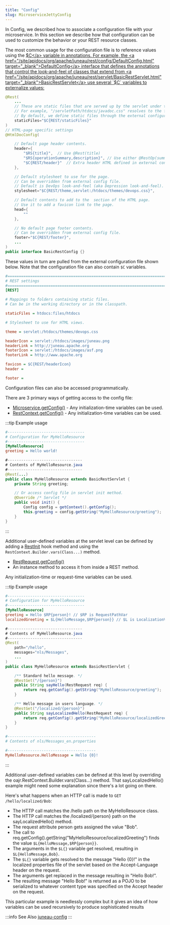 ```yaml
---
title: "Config"
slug: MicroserviceJettyConfig
---
```


In Config, we described how to associate a configuration file with your microservice.
In this section we describe how that configuration can be used to customize the behavior or your REST resource classes.

The most common usage for the configuration file is to reference values using the <a href="/site/apidocs/org/apache/juneau/config/vars/ConfigVar.html" target="_blank">$C</a> variable in annotations.
For example, the <a href="/site/apidocs/org/apache/juneau/rest/config/DefaultConfig.html" target="_blank">DefaultConfig</a> interface that defines
the annotations that control the look-and-feel of classes that extend from <a href="/site/apidocs/org/apache/juneau/rest/servlet/BasicRestServlet.html" target="_blank">BasicRestServlet</a> use several `$C` variables to externalize values:

```java
@Rest(
    ...
    // These are static files that are served up by the servlet under the specified sub-paths.
    // For example, "/servletPath/htdocs/javadoc.css" resolves to the file "[servlet-package]/htdocs/javadoc.css"
    // By default, we define static files through the external configuration file.
    staticFiles="$C{REST/staticFiles}"
)
// HTML-page specific settings
@HtmlDocConfig(

    // Default page header contents.
    header={
        "$RS{title}",  // Use @Rest(title)
        "$RS{operationSummary,description}", // Use either @RestOp(summary) or @Rest(description)
        "$C{REST/header}"  // Extra header HTML defined in external config file.
    },

    // Default stylesheet to use for the page.
    // Can be overridden from external config file.
    // Default is DevOps look-and-feel (aka Depression look-and-feel).
    stylesheet="$C{REST/theme,servlet:/htdocs/themes/devops.css}",

    // Default contents to add to the  section of the HTML page.
    // Use it to add a favicon link to the page.
    head={
        ""
    },

    // No default page footer contents.
    // Can be overridden from external config file.
    footer="$C{REST/footer}",
    ...
)
public interface BasicRestConfig {}
```

These values in turn are pulled from the external configuration file shown below.
Note that the configuration file can also contain `$C` variables.

```ini
#=======================================================================================================================
# REST settings
#=======================================================================================================================
[REST]

# Mappings to folders containing static files.
# Can be in the working directory or in the classpath.

staticFiles = htdocs:files/htdocs

# Stylesheet to use for HTML views.

theme = servlet:/htdocs/themes/devops.css

headerIcon = servlet:/htdocs/images/juneau.png
headerLink = http://juneau.apache.org
footerIcon = servlet:/htdocs/images/asf.png
footerLink = http://www.apache.org

favicon = $C{REST/headerIcon}
header =

footer =
```
Configuration files can also be accessed programmatically.

There are 3 primary ways of getting access to the config file:

- <a href="/site/apidocs/org/apache/juneau/microservice/Microservice.html#getConfig()" target="_blank">Microservice.getConfig()</a> - Any initialization-time variables can be used.
- <a href="/site/apidocs/org/apache/juneau/rest/RestContext.html#getConfig()" target="_blank">RestContext.getConfig()</a> - Any initialization-time variables can be used.

:::tip Example usage
```ini
#----------------------------------
# Configuration for MyHelloResource
#----------------------------------
[MyHelloResource]
greeting = Hello world!
```

```java
#---------------------------------
# Contents of MyHelloResource.java
#---------------------------------
@Rest(...)
public class MyHelloResource extends BasicRestServlet {
    private String greeting;

    // Or access config file in servlet init method.
    @Override /* Servlet */
    public void init() {
        Config config = getContext().getConfig();
        this.greeting = config.getString("MyHelloResource/greeting");
    }
}
```
:::

Additional user-defined variables at the servlet level can be defined by adding a
<a href="/site/apidocs/org/apache/juneau/rest/annotation/RestInit.html" target="_blank">RestInit</a> hook method
and using the  `RestContext.Builder.vars(Class...)` method.
- <a href="/site/apidocs/org/apache/juneau/rest/RestRequest.html#getConfig()" target="_blank">RestRequest.getConfig()</a>
- An instance method to access it from inside a REST method.

Any initialization-time or request-time variables can be used.

:::tip Example usage
```ini
#----------------------------------
# Configuration for MyHelloResource
#----------------------------------
[MyHelloResource]
greeting = Hello $RP{person}! // $RP is RequestPathVar
localizedGreeting = $L{HelloMessage,$RP{person}} // $L is LocalizationVar with args
```

```java
#---------------------------------
# Contents of MyHelloResource.java
#---------------------------------
@Rest(
    path="/hello",
    messages="nls/Messages",
    ...
)
public class MyHelloResource extends BasicRestServlet {

    /** Standard hello message. */
    @RestGet("/{person}")
    public String sayHello(RestRequest req) {
        return req.getConfig().getString("MyHelloResource/greeting");
    }

    /** Hello message in users language. */
    @RestGet("/localized/{person}")
    public String sayLocalizedHello(RestRequest req) {
        return req.getConfig().getString("MyHelloResource/localizedGreeting");
    }
}
```

```ini
#---------------------------------------
# Contents of nls/Messages_en.properties

#---------------------------------------
MyHelloResource.HelloMessage = Hello {0}!
```
:::

Additional user-defined variables can be defined at this level by overriding the oajr.RestContext.Builder.vars(Class...)
method.
That sayLocalizedHello() example might need some explanation since there's a lot going on there.

Here's what happens when an HTTP call is made to `GET /hello/localized/Bob`:

- The HTTP call matches the /hello path on the MyHelloResource class.
- The HTTP call matches the /localized/\{person\} path on the sayLocalizedHello() method.
- The request attribute person gets assigned the value "Bob".
- The call to req.getConfig().getString("MyHelloResource/localizedGreeting") finds the value `$L{HelloMessage,$RP{person}}`.
- The arguments in the `$L{}` variable get resolved, resulting in `$L{HelloMessage,Bob}`.
- The `$L{}` variable gets resolved to the message "Hello {0}!" in the localized properties file of the servlet based on the Accept-Language header on the request.
- The arguments get replaced in the message resulting in "Hello Bob!".
- The resulting message "Hello Bob!" is returned as a POJO to be serialized to whatever content type was specified on the Accept header on the request.

This particular example is needlessly complex but it gives an idea of how variables can be used recursively to produce
sophisticated results

:::info See Also
[juneau-config](/docs/topics/JuneauConfigBasics)
:::